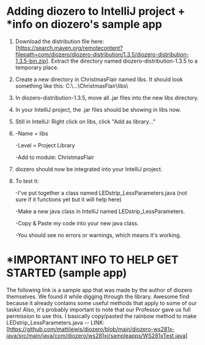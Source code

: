 # Adding diozero to IntelliJ project + *info on diozero's sample app
1. Download the distribution file here: [https://search.maven.org/remotecontent?filepath=com/diozero/diozero-distribution/1.3.5/diozero-distribution-1.3.5-bin.zip]. Extract the directory named diozero-distribution-1.3.5 to a temporary place.
2. Create a new directory in ChristmasFlair named libs. It should look something like this:
   C:\\...\ChristmasFlair\libs\
3. In diozero-distribution-1.3.5, move all .jar files into the new libs directory.
4. In your IntelliJ project, the .jar files should be showing in libs now.
5. Still in IntelliJ: Right click on libs, click "Add as library..."
6. -Name = libs

   -Level = Project Library

    -Add to module: ChristmasFlair
8. diozero should now be integrated into your IntelliJ project.
9. To test it:

   -I've put together a class named LEDstrip_LessParameters.java (not sure if it functions yet but it will help here)

   -Make a new java class in IntelliJ named LEDstrip_LessParameters.

   -Copy & Paste my code into your new java class.

   -You should see no errors or warnings, which means it's working.

# *IMPORTANT INFO TO HELP GET STARTED (sample app)
The following link is a sample app that was made by the author of diozero themselves. We found it while digging through the library. Awesome find because it already contains some useful methods that apply to some of our tasks! Also, it's probably important to note that our Professor gave us full permission to use this. I basically copy/pasted the rainbow method to make LEDstrip_LessParameters.java -- LINK: [https://github.com/mattjlewis/diozero/blob/main/diozero-ws281x-java/src/main/java/com/diozero/ws281xj/sampleapps/WS281xTest.java]
